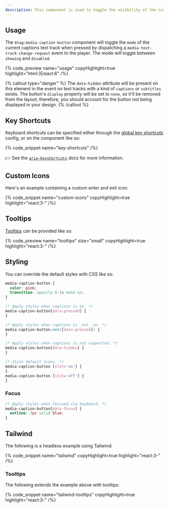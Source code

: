 ```yaml
---
description: This component is used to toggle the visibility of the current captions text track.
---
```


## Usage

The `$tag:media-caption-button` component will toggle the `mode` of the current captions text track
when pressed by dispatching a `media-text-track-change-request` event to the player. The mode will
toggle between `showing` and `disabled`.

{% code_preview name="usage" copyHighlight=true highlight="html:3|react:6" /%}

{% callout type="danger" %}
The `data-hidden` attribute will be present on this element in the event no text tracks with a
kind of `captions` or `subtitles` exists. The button's `display` property will be set to `none`,
so it'll be removed from the layout; therefore, you should account for the button not being
displayed in your design.
{% /callout %}

## Key Shortcuts

Keyboard shortcuts can be specified either through the
[global key shortcuts](/docs/player/core-concepts/keyboard#configuring-shortcuts) config, or on the
component like so:

{% code_snippet name="key-shortcuts" /%}

👉 See the [`aria-keyshortcuts`](https://developer.mozilla.org/en-US/docs/Web/Accessibility/ARIA/Attributes/aria-keyshortcuts)
docs for more information.

## Custom Icons

Here's an example containing a custom enter and exit icon:

{% code_snippet name="custom-icons" copyHighlight=true highlight="react:3-" /%}

## Tooltips

[Tooltips](https://developer.mozilla.org/en-US/docs/Web/Accessibility/ARIA/Roles/tooltip_role) can
be provided like so:

{% code_preview name="tooltips" size="small" copyHighlight=true highlight="react:3-" /%}

## Styling

You can override the default styles with CSS like so:

```css {% copy=true %}
media-caption-button {
  color: pink;
  transition: opacity 0.2s ease-in;
}

/* Apply styles when captions is on. */
media-caption-button[data-pressed] {
}

/* Apply styles when captions is _not_ on. */
media-caption-button:not([data-pressed]) {
}

/* Apply styles when captions is not supported. */
media-caption-button[data-hidden] {
}

/* Style default icons. */
media-caption-button [slot='on'] {
}
media-caption-button [slot='off'] {
}
```

### Focus

```css {% copy=true %}
/* Apply styles when focused via keyboard. */
media-caption-button[data-focus] {
  outline: 3px solid blue;
}
```

## Tailwind

The following is a headless example using Tailwind:

{% code_snippet name="tailwind" copyHighlight=true highlight="react:3-" /%}

### Tooltips

The following extends the example above with tooltips:

{% code_snippet name="tailwind-tooltips" copyHighlight=true highlight="react:3-" /%}
